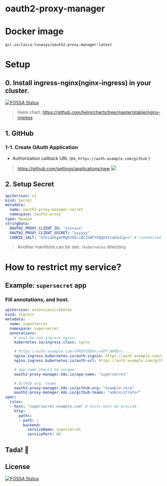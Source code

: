 oauth2-proxy-manager
============================

Docker image
==============================
`gcr.io/laica-lunasys/oauth2-proxy-manager:latest`


Setup
=====================================
## 0. Install ingress-nginx(nginx-ingress) in your cluster.
[![FOSSA Status](https://app.fossa.io/api/projects/git%2Bgithub.com%2FLaica-Lunasys%2Foauth2-proxy-manager.svg?type=shield)](https://app.fossa.io/projects/git%2Bgithub.com%2FLaica-Lunasys%2Foauth2-proxy-manager?ref=badge_shield)

> Helm chart: https://github.com/helm/charts/tree/master/stable/nginx-ingress

## 1. GitHub
### 1-1. Create OAuth Application
* Authorization callback URL (ex, `https://auth.example.com/github` )
> https://github.com/settings/applications/new
> ![](https://i.imgur.com/lbxkHXg.png)

## 2. Setup Secret
```yaml
apiVersion: v1
kind: Secret
metadata:
  name: oauth2-proxy-manager-secret
  namespace: oauth2-proxy
type: Opaque
stringData:
  OAUTH2_PROXY_CLIENT_ID: "xxxxxxx"
  OAUTH2_PROXY_CLIENT_SECRET: "yyyyyy"
  COOKIE_SALT: "U3VzaGkgaXMgR29kLiBCZSBFYXQgU3VzaGkuCg==" # randomized secret strings.
```
> Another manifests can be see: `/kubernetes` directory.


How to restrict my service?
=====================================
## Example: `supersecret` app
### Fill annotations, and host.
```yaml
apiVersion: extensions/v1beta1
kind: Ingress
metadata:
  name: supersecret
  namespace: supersecret
  annotations:
    # must be use ingress-nginx.
    kubernetes.io/ingress.class: nginx

    # https://auth.example.com/<PROVIDER>/<APP_NAME>/.....
    nginx.ingress.kubernetes.io/auth-signin: https://auth.example.com/github/supersecret/start?rd=https://$host$request_uri$is_args$args
    nginx.ingress.kubernetes.io/auth-url: https://auth.example.com/github/supersecret/auth

    # app-name should be unique.
    oauth2-proxy-manager.k8s.io/app-name: "supersecret"

    # GitHub org, teams
    oauth2-proxy-manager.k8s.io/github-org: "example-corp"
    oauth2-proxy-manager.k8s.io/github-teams: "administrator"
spec:
  rules:
  - host: "supersecret.example.com" # hosts must be provide
    http:
      paths:
      - path: /
        backend:
          serviceName: supersecret
          servicePort: 80
```

## Tada! 🎉


## License
[![FOSSA Status](https://app.fossa.io/api/projects/git%2Bgithub.com%2FLaica-Lunasys%2Foauth2-proxy-manager.svg?type=large)](https://app.fossa.io/projects/git%2Bgithub.com%2FLaica-Lunasys%2Foauth2-proxy-manager?ref=badge_large)